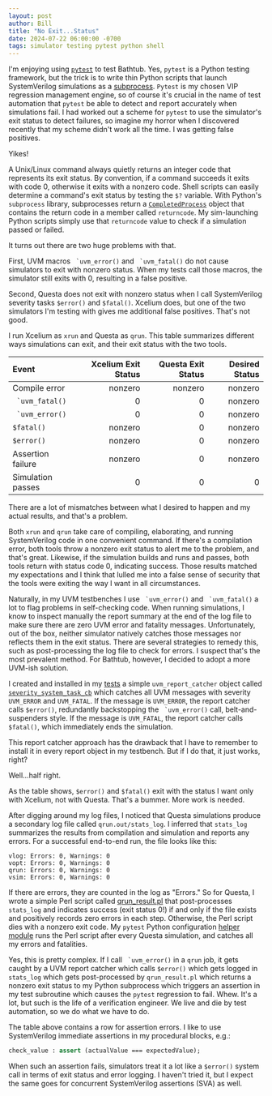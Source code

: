 ```yaml
---
layout: post
author: Bill
title: "No Exit...Status"
date: 2024-07-22 06:00:00 -0700
tags: simulator testing pytest python shell
---
```

I'm enjoying using [`pytest`](https://pytest.org/) to test Bathtub.
Yes, `pytest` is a Python testing framework, but the trick is to write thin Python scripts that launch SystemVerilog simulations as a [subprocess](https://docs.python.org/3/library/subprocess.html).
`Pytest` is my chosen VIP regression management engine, so of course it's crucial in the name of test automation that `pytest` be able to  detect and report accurately when simulations fail.
I had worked out a scheme for `pytest` to use the simulator's exit status to detect failures, so imagine my horror when I discovered recently that my scheme didn't work all the time.
I was getting false positives.

Yikes!

A Unix/Linux command always quietly returns an integer code that represents its exit status.
By convention, if a command succeeds it exits with code 0, otherwise it exits with a nonzero code.
Shell scripts can easily determine a command's exit status by testing the `$?` variable.
With Python's `subprocess` library, subprocesses return a [`CompletedProcess`](https://docs.python.org/3/library/subprocess.html#subprocess.CompletedProcess) object that contains the return code in a member called `returncode`.
My sim-launching Python scripts simply use that `returncode` value to check if a simulation passed or failed.

It turns out there are two huge problems with that.

First, UVM macros `` `uvm_error()`` and `` `uvm_fatal()`` do not cause simulators to exit with nonzero status.
When my tests call those macros, the simulator still exits with 0, resulting in a false positive.

Second, Questa does not exit with nonzero status when I call SystemVerilog severity tasks `$error()` and `$fatal()`.
Xcelium does, but one of the two simulators I'm testing with gives me additional false positives.
That's not good.

I run Xcelium as `xrun` and Questa as `qrun`.
This table summarizes different ways simulations can exit, and their exit status with the two tools.

| Event             | Xcelium Exit Status | Questa Exit Status | Desired Status |
| :---------------- | ------------------: | -----------------: | -------------: |
| Compile error     | nonzero             | nonzero            | nonzero        |
| `` `uvm_fatal()`` | 0                   | 0                  | nonzero        |
| `` `uvm_error()`` | 0                   | 0                  | nonzero        |
| `$fatal()`        | nonzero             | 0                  | nonzero        |
| `$error()`        | nonzero             | 0                  | nonzero        |
| Assertion failure | nonzero             | 0                  | nonzero        |
| Simulation passes | 0                   | 0                  | 0              |

There are a lot of mismatches between what I desired to happen and my actual results, and that's a problem.

Both `xrun` and `qrun` take care of compiling, elaborating, and running SystemVerilog code in one convenient command.
If there's a compilation error, both tools throw a nonzero exit status to alert me to the problem, and that's great.
Likewise, if the simulation builds and runs and passes, both tools return with status code 0, indicating success.
Those results matched my expectations and I think that lulled me into a false sense of security that the tools were exiting the way I want in all circumstances.

Naturally, in my UVM testbenches I use `` `uvm_error()`` and `` `uvm_fatal()`` a lot to flag problems in self-checking code.
When running simulations, I know to inspect manually the report summary at the end of the log file to make sure there are zero UVM error and fatality messages.
Unfortunately, out of the box, neither simulator natively catches those messages nor reflects them in the exit status.
There are several strategies to remedy this, such as post-processing the log file to check for errors.
I suspect that's the most prevalent method.
For Bathtub, however, I decided to adopt a more UVM-ish solution.

I created and installed in my [tests](https://github.com/williaml33moore/bathtub/blob/main/test/simulators/test_uvm_error.sv) a simple `uvm_report_catcher` object called [`severity_system_task_cb`](https://github.com/williaml33moore/bathtub/blob/main/test/resources/callbacks/severity_system_task_cb.svh) which catches all UVM messages with severity `UVM_ERROR` and `UVM_FATAL`.
If the message is `UVM_ERROR`, the report catcher calls `$error()`, redundantly backstopping the `` `uvm_error()`` call, belt-and-suspenders style.
If the message is `UVM_FATAL`, the report catcher calls `$fatal()`, which immediately ends the simulation.

This report catcher approach has the drawback that I have to remember to install it in every report object in my testbench.
But if I do that, it just works, right?

Well...half right.

As the table shows, `$error()` and `$fatal()` exit with the status I want only with Xcelium, not with Questa.
That's a bummer.
More work is needed.

After digging around my log files, I noticed that Questa simulations produce a secondary log file called `qrun.out/stats_log`.
I inferred that `stats_log` summarizes the results from compilation and simulation and reports any errors.
For a successful end-to-end run, the file looks like this:
```
vlog: Errors: 0, Warnings: 0
vopt: Errors: 0, Warnings: 0
qrun: Errors: 0, Warnings: 0
vsim: Errors: 0, Warnings: 0
```
If there are errors, they are counted in the log as "Errors."
So for Questa, I wrote a simple Perl script called [qrun_result.pl](https://github.com/williaml33moore/bathtub/blob/main/test/scripts/qrun_result.pl) that post-processes `stats_log` and indicates success (exit status 0!) if and only if the file exists and positively records zero errors in each step.
Otherwise, the Perl script dies with a nonzero exit code.
My `pytest` Python configuration [helper module](https://github.com/williaml33moore/bathtub/blob/main/test/conftest.py) runs the Perl script after every Questa simulation, and catches all my errors and fatalities.

Yes, this is pretty complex.
If I call `` `uvm_error()`` in a `qrun` job, it gets caught by a UVM report catcher which calls `$error()` which gets logged in `stats_log` which gets post-processed by `qrun_result.pl` which returns a nonzero exit status to my Python subprocess which triggers an assertion in my test subroutine which causes the `pytest` regression to fail.
Whew.
It's a lot, but such is the life of a verification engineer.
We live and die by test automation, so we do what we have to do.

The table above contains a row for assertion errors.
I like to use SystemVerilog immediate assertions in my procedural blocks, e.g.:
```sv
check_value : assert (actualValue === expectedValue);
```
When such an assertion fails, simulators treat it a lot like a `$error()` system call in terms of exit status and error logging.
I haven't tried it, but I expect the same goes for concurrent SystemVerilog assertions (SVA) as well.


